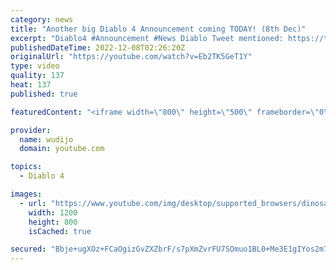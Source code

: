 ```yaml
---
category: news
title: "Another big Diablo 4 Announcement coming TODAY! (8th Dec)"
excerpt: "Diablo4 #Announcement #News Diablo Tweet mentioned: https://twitter.com/Diablo/status/1600551133755367426/photo/1 ..."
publishedDateTime: 2022-12-08T02:26:20Z
originalUrl: "https://youtube.com/watch?v=Eb2TK5GeT1Y"
type: video
quality: 137
heat: 137
published: true

featuredContent: "<iframe width=\"800\" height=\"500\" frameborder=\"0\" src=\"https://www.youtube.com/embed/Eb2TK5GeT1Y\" allow=\"accelerometer; autoplay; encrypted-media; gyroscope; picture-in-picture\" allowfullscreen></iframe>"

provider:
  name: wudijo
  domain: youtube.com

topics:
  - Diablo 4

images:
  - url: "https://www.youtube.com/img/desktop/supported_browsers/dinosaur.png"
    width: 1200
    height: 800
    isCached: true

secured: "Bbje+ugXOz+FCaOgizGvZXZbrF/s7pXmZvrFU7SOmuo1BL0+Me3E1gIYos2m7m8+ZlPgkdBjJ440bV0gHwXcd2yzNVIx78BAiV/YGkXZNmjkEO/gwoEmuETULV2TlZejCq0a3Z0p5Fg44XN6YoUJzLXFCPiQfufKLnb5mQl6tId8ny5xCU6mDBTwPKan4WZxvdW+ejifquQCcWsELtC66fr2EnkWxVvVan7JihIRXaP1oM8UZqDzX+uaFI3HXyR/l99unCVEqTrR1PpCspvKb50tPg2wzEka50lBFaFMAJvM4/IgdZigZum1nev0DLrvrRLHO44dWrjU36tjNTSv7b57col8YnBFxnR1/HVBGUD4DKhnza5qbYSOXDGU26l+ru96gHTbXVVEM5nb94zePAMXzXufHFUjr631YHq/paeV76oEoOnmC0AZSXgvamyQ;JCRD43c291U4ityUd8KnMA=="
---
```


